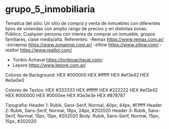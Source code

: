 # grupo_5_inmobiliaria
Tematica del sitio: Un sitio de compra y venta de inmuebles con diferentes tipos de viviendas
con amplio rango de precios y en distintas zonas.
Público: Cualquier persona con interes de comprar un inmueble, grupos familiares, clase media/alta.
Referentes: 
 -Remax https://www.remax.com.ar/
 -zonaprop https://www.zonaprop.com.ar/
 -zillow https://www.zillow.com/
 -realtor https://www.realtor.com/
 - Toribio Achaval https://toribioachaval.com/
 - Lepore https://www.lepore.com.ar/

Colores de Background:
HEX #000000
HEX #ffffff
HEX #ef3e42
HEX #e0e0e0

Colores de Textos:
HEX #333333
HEX #ffffff
HEX #222222
HEX #ef3e42
HEX #000000
HEX #0000ee
HEX #3e3e3e
HEX #878787

Tipografia:
Header 1: Rubik, Sans-Serif, Normal, 40px,
44px, #Ffffff
Header 2: Rubik, Sans-Serif, Normal, 18px,
24px, #202020
Header 3: Rubik, Sans-Serif, Normal, 15px,
15px, #202020
Body: Rubik, Sans-Serif, Normal, 15px,
15px, #202020





 

